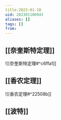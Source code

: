 ```yaml
---
title:2023-01-10
uid: 202301100943
aliases: []
tags: []
from: 
---
```


## [[奈奎斯特定理]]
![[奈奎斯特定理#^c6ffa1]]

## [[香农定理]]
![[香农定理#^22508b]]

## [[波特]]
